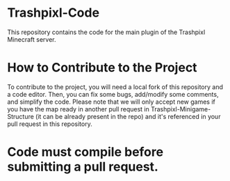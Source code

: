 # Trashpixl-Code
This repository contains the code for the main plugin of the Trashpixl Minecraft server.

# How to Contribute to the Project
To contribute to the project, you will need a local fork of this repository and a code editor. Then, you can fix some bugs, add/modify some comments, and simplify the code.
Please note that we will only accept new games if you have the map ready in another pull request in Trashpixl-Minigame-Structure (it can be already present in the repo) and it's referenced in your pull request in this repository.

# Code must compile before submitting a pull request.
